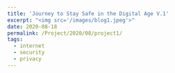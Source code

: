 ```yaml
---
title: 'Journey to Stay Safe in the Digital Age V.1'
excerpt: "<img src='/images/blog1.jpeg'>"
date: 2020-08-18
permalink: /Project/2020/08/project1/
tags:
  - internet
  - security
  - privacy
---
```

